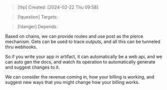 
>[!tip] Created: [2024-02-22 Thu 09:58]

>[!question] Targets: 

>[!danger] Depends: 

Based on chains, we can provide routes and use post as the pierce mechanism.
Gets can be used to trace outputs, and all this can be tunneled thru webhooks.

So if you write your app in artifact, it can automatically be a web api, and we can auto gen the docs, and watch its operation to automatically generate and suggest changes to it.

We can consider the revenue coming in, how your billing is working, and suggest new ways that you might change how your billing works.

